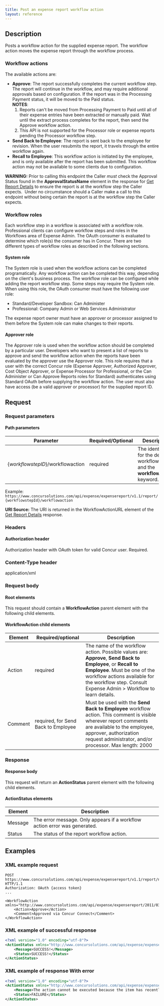 ```yaml
---
title: Post an expense report workflow action
layout: reference
---
```


## Description
Posts a workflow action for the supplied expense report. The workflow action moves the expense report through the workflow process.

### Workflow actions

The available actions are:

* **Approve**: The report successfully completes the current workflow step. The report will continue in the workflow, and may require additional approvals based on configuration. If the report was in the Processing Payment status, it will be moved to the Paid status.  
**NOTES**:
  1. Reports can't be moved from Processing Payment to Paid until all of their expense entries have been extracted or manually paid. Wait until the extract process completes for the report, then send the Approve workflow action.
  2. This API is not supported for the Processor role or expense reports pending the Processor workflow step.
* **Send Back to Employee**: The report is sent back to the employee for revision. When the user resubmits the report, it travels through the entire workflow again.
* **Recall to Employee**: This workflow action is initiated by the employee, and is only available after the report has been submitted. This workflow action may not be available to some clients due to configuration.

**WARNING:** Prior to calling this endpoint the Caller _must_ check the Approval Status found in the **ApprovalStatusName** element in the response for [Get Report Details][1] to ensure the report is at the workflow step the Caller expects.  Under no circumstance should a Caller make a call to this endpoint without being certain the report is at the workflow step the Caller expects.

### Workflow roles
Each workflow step in a workflow is associated with a workflow role. Professional clients can configure workflow steps and roles in the Workflows area of Expense Admin. The OAuth consumer is evaluated to determine which role(s) the consumer has in Concur. There are two different types of workflow roles as described in the following sections.

#### System role
The System role is used when the workflow actions can be completed programatically. Any workflow action can be completed this way, depending on the client's business process. The workflow role can be configured while adding the report workflow step. Some steps may require the System role. When using this role, the OAuth consumer must have the following user role:

* Standard/Developer Sandbox: Can Administer
* Professional: Company Admin or Web Services Administrator

The expense report owner must have an approver or processor assigned to them before the System role can make changes to their reports.

#### Approver role

The Approver role is used when the workflow action should be completed by a particular user. Developers who want to present a list of reports to approve and send the workflow action when the reports have been evaluated by the approver use the Approver role. This role requires that a user with the correct Concur role (Expense Approver, Authorized Approver, Cost Object Approver, or Expense Processor for Professional, or the Can Administer or Can Approve Reports roles for Standard) authenticates using Standard OAuth before supplying the workflow action. The user must also have access (be a valid approver or processor) for the supplied report ID.

## Request

### Request parameters

#### Path parameters

| Parameter |Required/Optional| Description |
|-----------------|--------|-----------------------------|
|{_workflowstepID_}/workflowaction | required | The identifier for the desired workflow step and the **workflowaction** keyword.|

Example: `https://www.concursolutions.com/api/expense/expensereport/v1.1/report/{workflowstepId}/workflowaction`

**URI Source:** The URI is returned in the WorkflowActionURL element of the [Get Report Details][1] response.

### Headers

#### Authorization header

Authorization header with OAuth token for valid Concur user. Required.

### Content-Type header

application/xml

### Request body

#### Root elements

This request should contain a **WorkflowAction** parent element with the following child elements.

#### WorkflowAction child elements

|  Element |  Required/optional |  Description |
|----------|--------------------|--------------|
|  Action |  required |  The name of the workflow action. Possible values are: **Approve**, **Send Back to Employee**, or **Recall to Employee**. Must be one of the workflow actions available for the workflow step. Consult Expense Admin > Workflow to learn details. |
|  Comment |  required, for Send Back to Employee |  Must be used with the **Send Back to Employee** workflow action. This comment is visible wherever report comments are available to the employee, approver, authorization request administrator, and/or processor. Max length: 2000 |

### Response

#### Response body

This request will return an **ActionStatus** parent element with the following child elements.

#### ActionStatus elements

|  Element | Description |
|----------|-------------|
|  Message |  The error message. Only appears if a workflow action error was generated. |
|  Status | The status of the report workflow action. |

## Examples

###  XML example request

```http
POST https://www.concursolutions.com/api/expense/expensereport/v1.1/report/nx2WRNzp18$wjehk%wqEL6EDHRwi9r$paQS1UqyL6a454QitqQ/workflowaction HTTP/1.1
Authorization: OAuth {access token}
...

<WorkflowAction xmlns="http://www.concursolutions.com/api/expense/expensereport/2011/03">
    <Action>Approve</Action>
    <Comment>Approved via Concur Connect</Comment>
</WorkflowAction>
```

###  XML example of successful response

```xml
<?xml version="1.0" encoding="utf-8"?>
<ActionStatus xmlns="http://www.concursolutions.com/api/expense/expensereport/2011/03" xmlns:i="http://www.w3.org/2001/XMLSchema-instance">
    <Message>SUCCESS!</Message>
    <Status>SUCCESS!</Status>
</ActionStatus>
```

###  XML example of response With error

```xml
<?xml version="1.0" encoding="utf-8"?>
<ActionStatus xmlns="http://www.concursolutions.com/api/expense/expensereport/2011/03" xmlns:i="http://www.w3.org/2001/XMLSchema-instance">
    <Message>The action cannot be executed because the item has recently been changed. Please refresh your list and try again.</Message>
    <Status>FAILURE</Status>
</ActionStatus>
```


[1]: /api-reference/expense/expense-report/reports.html#getID
[2]: https://developer.concur.com/reference/http-codes
